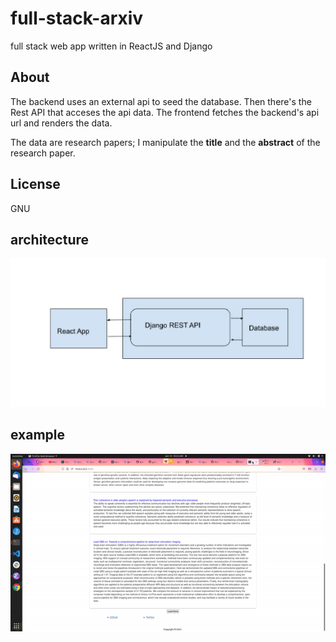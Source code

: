 # full-stack-arxiv
full stack web app written in ReactJS and Django

## About
The backend uses an external api to seed the database. Then there's 
the Rest API that acceses the api data. The frontend fetches the backend's api url 
and renders the data.

The data are research papers; I manipulate the **title** and the **abstract** of 
the research paper.

## License
GNU
           
## architecture
![architecture](docs/archi.jpeg)

## example 
![](docs/web7.gif)
